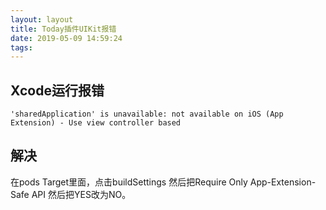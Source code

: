 ```yaml
---
layout: layout
title: Today插件UIKit报错
date: 2019-05-09 14:59:24
tags:
---
```


## Xcode运行报错

```
'sharedApplication' is unavailable: not available on iOS (App Extension) - Use view controller based
```

## 解决

在pods Target里面，点击buildSettings 然后把Require Only App-Extension-Safe API 然后把YES改为NO。

